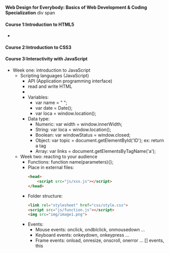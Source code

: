 **Web Design for Everybody: Basics of Web Development & Coding Specialization**
div
span

#### Course 1:Introduction to HTML5
* <head></head>
  <body></body>
  <footer></footer>
#### Course 2:Introduction to CSS3
#### Course 3:Interactivity with JavaScript

* Week one: introduction to JavaScript
    * Scripting languages (JavaScript)
        * API (Application programming interface)
        * read and write HTML
        * <script>
            alert();
            prompt(); ask for input
            document.write(Hello world!);
            element.innerHTML = " ";
            console.log(); for debugging
        </script>
    * Variables: 
        * var name = " ";
        * var date = Date();
        * var loca = window.location();
    * Data type:
        * Numeric: var width = window.innerWidth;
        * String:  var loca = window.location();
        * Boolean: var windowStatus = window.closed;
        * Object:  var topic = document.getElementById('ID');  ex: return a tag
        * Array:   var links = document.getElementsByTagName('a');
* Week two: reacting to your audience
    * Functions: function name(parameters){};
    * Place in external files:
        ```html
        <head>
            <script src="js/xxx.js"></script>
        </head>
        ```
    * Folder structure:
        ```html
        <link rel="stylesheet" href="css/style.css"> 
        <script src="js/function.js"></script>
        <img src="img/image1.png"> 
        ```
    * Events:
        * Mouse events: onclick, ondblclick, onmousedown ...
        * Keyboard events: onkeydown, onkeypress ...
        * Frame events: onload, onresize, onscroll, onerror ...
    [] events, this
